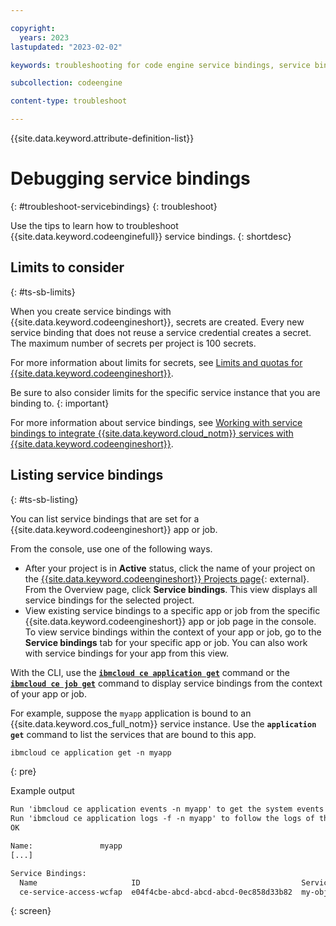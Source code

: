 ```yaml
---

copyright:
  years: 2023
lastupdated: "2023-02-02"

keywords: troubleshooting for code engine service bindings, service bindings, binding, service credentials, secrets

subcollection: codeengine

content-type: troubleshoot

---
```


{{site.data.keyword.attribute-definition-list}}

# Debugging service bindings
{: #troubleshoot-servicebindings}
{: troubleshoot}

Use the tips to learn how to troubleshoot {{site.data.keyword.codeenginefull}} service bindings.
{: shortdesc}

## Limits to consider 
{: #ts-sb-limits}

When you create service bindings with {{site.data.keyword.codeengineshort}}, secrets are created. Every new service binding that does not reuse a service credential creates a secret. The maximum number of secrets per project is 100 secrets.

For more information about limits for secrets, see [Limits and quotas for {{site.data.keyword.codeengineshort}}](/docs/codeengine?topic=codeengine-limits).

Be sure to also consider limits for the specific service instance that you are binding to.
{: important}

For more information about service bindings, see [Working with service bindings to integrate {{site.data.keyword.cloud_notm}} services with {{site.data.keyword.codeengineshort}}](/docs/codeengine?topic=codeengine-service-binding).

## Listing service bindings  
{: #ts-sb-listing}

You can list service bindings that are set for a {{site.data.keyword.codeengineshort}} app or job. 

From the console, use one of the following ways. 
* After your project is in **Active** status, click the name of your project on the [{{site.data.keyword.codeengineshort}} Projects page](https://cloud.ibm.com/codeengine/projects){: external}. From the Overview page, click **Service bindings**. This view displays all service bindings for the selected project. 
* View existing service bindings to a specific app or job from the specific {{site.data.keyword.codeengineshort}} app or job page in the console. To view service bindings within the context of your app or job, go to the **Service bindings** tab for your specific app or job. You can also work with service bindings for your app from this view. 

With the CLI, use the [**`ibmcloud ce application get`**](/docs/codeengine?topic=codeengine-cli#cli-application-get) command or the [**`ibmcloud ce job get`**](/docs/codeengine?topic=codeengine-cli#cli-job-get) command to display service bindings from the context of your app or job. 

For example, suppose the `myapp` application is bound to an {{site.data.keyword.cos_full_notm}} service instance. Use the **`application get`** command to list the services that are bound to this app. 

```txt
ibmcloud ce application get -n myapp
```
{: pre}

Example output

```txt 
Run 'ibmcloud ce application events -n myapp' to get the system events of the application instances.
Run 'ibmcloud ce application logs -f -n myapp' to follow the logs of the application instances.
OK

Name:               myapp
[...]

Service Bindings:    
  Name                     ID                                    Service Instance  Service Type          Role / Credential  Environment Variable Prefix  Age  
  ce-service-access-wcfap  e04f4cbe-abcd-abcd-abcd-0ec858d33b82  my-object-storage cloud-object-storage  Writer             CLOUD_OBJECT_STORAGE         26h  
```
{: screen}




